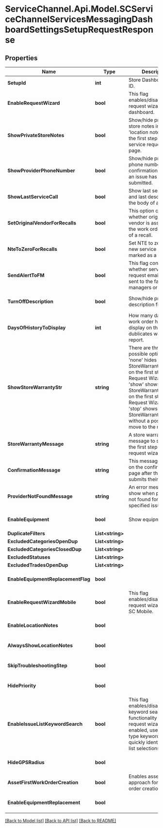 # ServiceChannel.Api.Model.SCServiceChannelServicesMessagingDashboardSettingsSetupRequestResponse

## Properties

Name | Type | Description | Notes
------------ | ------------- | ------------- | -------------
**SetupId** | **int** | Store Dashboard Setup ID. | [optional] 
**EnableRequestWizard** | **bool** | This flag enables/disables request wizard for the dashboard. | [optional] [default to false]
**ShowPrivateStoreNotes** | **bool** | Show/hide private store notes in the &#39;location notes&#39; field on the first step of the service request wizard page. | [optional] [default to false]
**ShowProviderPhoneNumber** | **bool** | Show/hide provider phone number on the confirmation step after an issue has been submitted. | [optional] [default to false]
**ShowLastServiceCall** | **bool** | Show last service call and last description in the body of alert email. | [optional] [default to false]
**SetOriginalVendorForRecalls** | **bool** | This option controls whether original vendor is assigned to the work order in case of a recall. | [optional] [default to false]
**NteToZeroForRecalls** | **bool** | Set NTE to zero if a new service request is marked as a recall. | [optional] [default to false]
**SendAlertToFM** | **bool** | This flag controls whether service request email will be sent to the facility managers or not. | [optional] [default to false]
**TurnOffDescription** | **bool** | Show/hide problem description field. | [optional] [default to false]
**DaysOfHistoryToDisplay** | **int** | How many days of work order history to display on the dublicates warning report. | [optional] 
**ShowStoreWarrantyStr** | **string** | There are three possible options: 1) &#39;none&#39; hides a StoreWarrantyMessage on the first step of the Request Wizard;              2) &#39;show&#39; shows a StoreWarrantyMessage on the first step of the Request Wizard;              3) &#39;stop&#39; shows a StoreWarrantyMessage without a possibility to move to the next step. | [optional] 
**StoreWarrantyMessage** | **string** | A store warranty message to show on the first step of the request wizard page. | [optional] 
**ConfirmationMessage** | **string** | This message is shown on the confirmation page after the user submits their request. | [optional] 
**ProviderNotFoundMessage** | **string** | An error message to show when provider is not found for the specified issue choice. | [optional] 
**EnableEquipment** | **bool** | Show equipment | [optional] [default to false]
**DuplicateFilters** | **List&lt;string&gt;** |  | [optional] 
**ExcludedCategoriesOpenDup** | **List&lt;string&gt;** |  | [optional] 
**ExcludedCategoriesClosedDup** | **List&lt;string&gt;** |  | [optional] 
**ExcludedStatuses** | **List&lt;string&gt;** |  | [optional] 
**ExcludedTradesOpenDup** | **List&lt;string&gt;** |  | [optional] 
**EnableEquipmentReplacementFlag** | **bool** |  | [optional] [default to false]
**EnableRequestWizardMobile** | **bool** | This flag enables/disables request wizard for the SC Mobile. | [optional] [default to false]
**EnableLocationNotes** | **bool** |  | [optional] [default to false]
**AlwaysShowLocationNotes** | **bool** |  | [optional] [default to false]
**SkipTroubleshootingStep** | **bool** |  | [optional] [default to false]
**HidePriority** | **bool** |  | [optional] [default to false]
**EnableIssueListKeywordSearch** | **bool** | This flag enables/disables the keyword search functionality on the request wizard.              When enabled, users can type keywords to more quickly identify issue list selections. | [optional] [default to false]
**HideGPSRadius** | **bool** |  | [optional] [default to false]
**AssetFirstWorkOrderCreation** | **bool** | Enables asset-first approach for work order creation. | [optional] [default to false]
**EnableEquipmentReplacement** | **bool** |  | [optional] [default to false]

[[Back to Model list]](../README.md#documentation-for-models) [[Back to API list]](../README.md#documentation-for-api-endpoints) [[Back to README]](../README.md)

